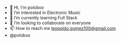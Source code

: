 - 👋 Hi, I’m polobox
- 👀 I’m interested in Electronic Music
- 🌱 I’m currently learning Full Stack
- 💞️ I’m looking to collaborate on everyone
- 📫 How to reach me leopoldo.gomez100@gmail.com
- @polobox
<!--
**polobox/polobox** is a ✨ _special_ ✨ repository because its `README.md` (this file) appears on your GitHub profile.

Here are some ideas to get you started:

- 🔭 I’m currently working on ...
- 🌱 I’m currently learning ...
- 👯 I’m looking to collaborate on ...
- 🤔 I’m looking for help with ...
- 💬 Ask me about ...
- 📫 How to reach me: ...
- 😄 Pronouns: ...
- ⚡ Fun fact: ...
-->
